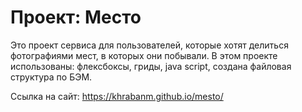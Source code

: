 # Проект: Место
Это проект сервиса для пользователей, которые хотят делиться фотографиями мест, в которых они побывали. 
В этом проекте использованы: флексбоксы, гриды, java script, создана файловая структура по БЭМ.

Ссылка на сайт: https://khrabanm.github.io/mesto/
